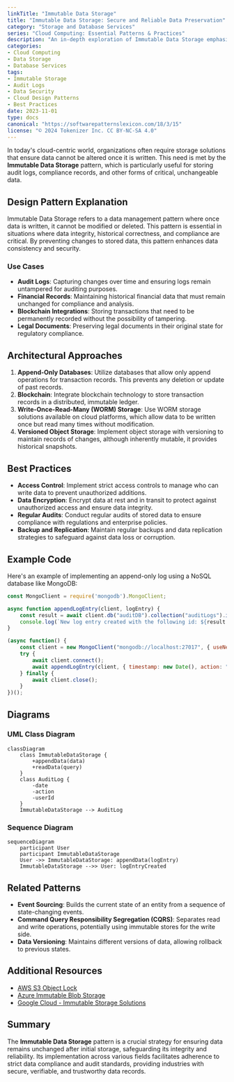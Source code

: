 ```yaml
---
linkTitle: "Immutable Data Storage"
title: "Immutable Data Storage: Secure and Reliable Data Preservation"
category: "Storage and Database Services"
series: "Cloud Computing: Essential Patterns & Practices"
description: "An in-depth exploration of Immutable Data Storage emphasizing secure and unalterable data preservation with ideal use in audit logs and historical data records."
categories:
- Cloud Computing
- Data Storage
- Database Services
tags:
- Immutable Storage
- Audit Logs
- Data Security
- Cloud Design Patterns
- Best Practices
date: 2023-11-01
type: docs
canonical: "https://softwarepatternslexicon.com/18/3/15"
license: "© 2024 Tokenizer Inc. CC BY-NC-SA 4.0"
---
```



In today's cloud-centric world, organizations often require storage solutions that ensure data cannot be altered once it is written. This need is met by the **Immutable Data Storage** pattern, which is particularly useful for storing audit logs, compliance records, and other forms of critical, unchangeable data.

## Design Pattern Explanation

Immutable Data Storage refers to a data management pattern where once data is written, it cannot be modified or deleted. This pattern is essential in situations where data integrity, historical correctness, and compliance are critical. By preventing changes to stored data, this pattern enhances data consistency and security.

### Use Cases

- **Audit Logs**: Capturing changes over time and ensuring logs remain untampered for auditing purposes.
- **Financial Records**: Maintaining historical financial data that must remain unchanged for compliance and analysis.
- **Blockchain Integrations**: Storing transactions that need to be permanently recorded without the possibility of tampering.
- **Legal Documents**: Preserving legal documents in their original state for regulatory compliance.

## Architectural Approaches

1. **Append-Only Databases**: Utilize databases that allow only append operations for transaction records. This prevents any deletion or update of past records.
2. **Blockchain**: Integrate blockchain technology to store transaction records in a distributed, immutable ledger.
3. **Write-Once-Read-Many (WORM) Storage**: Use WORM storage solutions available on cloud platforms, which allow data to be written once but read many times without modification.
4. **Versioned Object Storage**: Implement object storage with versioning to maintain records of changes, although inherently mutable, it provides historical snapshots.

## Best Practices

- **Access Control**: Implement strict access controls to manage who can write data to prevent unauthorized additions.
- **Data Encryption**: Encrypt data at rest and in transit to protect against unauthorized access and ensure data integrity.
- **Regular Audits**: Conduct regular audits of stored data to ensure compliance with regulations and enterprise policies.
- **Backup and Replication**: Maintain regular backups and data replication strategies to safeguard against data loss or corruption.

## Example Code

Here's an example of implementing an append-only log using a NoSQL database like MongoDB:

```javascript
const MongoClient = require('mongodb').MongoClient;

async function appendLogEntry(client, logEntry) {
    const result = await client.db("auditDB").collection("auditLogs").insertOne(logEntry);
    console.log(`New log entry created with the following id: ${result.insertedId}`);
}

(async function() {
    const client = new MongoClient("mongodb://localhost:27017", { useNewUrlParser: true, useUnifiedTopology: true });
    try {
        await client.connect();
        await appendLogEntry(client, { timestamp: new Date(), action: "User Login", userId: "12345" });
    } finally {
        await client.close();
    }
})();
```

## Diagrams

### UML Class Diagram

```mermaid
classDiagram
    class ImmutableDataStorage {
        +appendData(data)
        +readData(query)
    }
    class AuditLog {
        -date
        -action
        -userId
    }
    ImmutableDataStorage --> AuditLog
```

### Sequence Diagram

```mermaid
sequenceDiagram
    participant User
    participant ImmutableDataStorage
    User ->> ImmutableDataStorage: appendData(logEntry)
    ImmutableDataStorage -->> User: logEntryCreated
```

## Related Patterns

- **Event Sourcing**: Builds the current state of an entity from a sequence of state-changing events.
- **Command Query Responsibility Segregation (CQRS)**: Separates read and write operations, potentially using immutable stores for the write side.
- **Data Versioning**: Maintains different versions of data, allowing rollback to previous states.

## Additional Resources

- [AWS S3 Object Lock](https://aws.amazon.com/s3/features/object-lock/)
- [Azure Immutable Blob Storage](https://learn.microsoft.com/en-us/azure/storage/blobs/immutable-storage)
- [Google Cloud - Immutable Storage Solutions](https://cloud.google.com/storage/docs/immutable-buckets)

## Summary

The **Immutable Data Storage** pattern is a crucial strategy for ensuring data remains unchanged after initial storage, safeguarding its integrity and reliability. Its implementation across various fields facilitates adherence to strict data compliance and audit standards, providing industries with secure, verifiable, and trustworthy data records.
